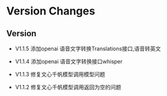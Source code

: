 ﻿# Version Changes

## Version
* V1.1.5 添加openai 语音文字转换Translations接口,语音转英文
* V1.1.4 添加openai 语音文字转换接口whisper

* V1.1.3 修复文心千帆模型调用模型问题

* V1.1.2 修复文心千帆模型调用返回为空的问题


